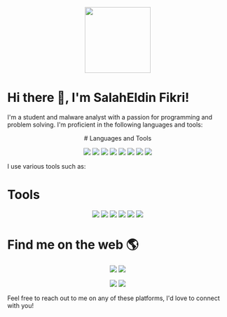 <p align="center">
  <img src="https://avatars.githubusercontent.com/u/1234567?v=4" width="150" height="150">
</p>

<p align="center"> 
<h1> Hi there 👋, I'm SalahEldin Fikri! </h1>
</p>

I'm a student and malware analyst with a passion for programming and problem solving. I'm proficient in the following languages and tools:

<p align="center"> # Languages and Tools  </p>
<p align="center">
  <img src="https://img.shields.io/badge/-C++-00599C?style=flat-square&logo=cplusplus&logoColor=white" />
  <img src="https://img.shields.io/badge/-C-00599C?style=flat-square&logo=c&logoColor=white" />
  <img src="https://img.shields.io/badge/-Python-3776AB?style=flat-square&logo=python&logoColor=white" />
  <img src="https://img.shields.io/badge/-Java-007396?style=flat-square&logo=java&logoColor=white" />
  <img src="https://img.shields.io/badge/-Linux-FCC624?style=flat-square&logo=linux&logoColor=black" />
  <img src="https://img.shields.io/badge/-Network-00BFFF?style=flat-square&logo=cisco&logoColor=white" />
  <img src="https://img.shields.io/badge/-OS-0078D6?style=flat-square&logo=windows&logoColor=white" />
  <img src="https://img.shields.io/badge/-Problem%20Solving-DC143C?style=flat-square&logo=hackerrank&logoColor=white" />
</p>
I use various tools such as:

<p align="center"> <h1> Tools </h1>  </p>
<p align="center">
  <img src="https://img.shields.io/badge/-IDA%20Pro-030303?style=flat-square&logo=ida-pro&logoColor=white" />
  <img src="https://img.shields.io/badge/-Wireshark-1679A7?style=flat-square&logo=wireshark&logoColor=white" />
  <img src="https://img.shields.io/badge/-Vm%20Box-183A61?style=flat-square&logo=virtualbox&logoColor=white" />
  <img src="https://img.shields.io/badge/-Detected%20easy-2980B9?style=flat-square&logoColor=white" />
  <img src="https://img.shields.io/badge/-Procmon-9B59B6?style=flat-square&logoColor=white" />
  <img src="https://img.shields.io/badge/-PE%20View-FFA07A?style=flat-square&logoColor=white" />
</p>

<p align="center"> 
<h1> Find me on the web 🌎 </h1>
</p>
<p align="center">
  <a href="https://twitter.com/0_Mr_MaTriX_0"><img src="https://img.shields.io/badge/-Twitter-1DA1F2?style=flat-square&logo=twitter&logoColor=white" /></a>
  <a href="https://www.facebook.com/profile.php?id=100009340171748"><img src="https://img.shields.io/badge/-Facebook-1877F2?style=flat-square&logo=facebook&logoColor=white" /></a>
<p align="center">
  <a href="https://www.linkedin.com/in/salah-eldin-fikri-1ab233218/"><img src="https://img.shields.io/badge/-LinkedIn-0077B5?style=flat-square&logo=linkedin&logoColor=white" /></a>
  <a href="mailto:salaheldin.fikrikamil@gmail.com"><img src="https://img.shields.io/badge/-Gmail-D14836?style=flat-square&logo=gmail&logoColor=white" /></a>
</p>
Feel free to reach out to me on any of these platforms, I'd love to connect with you!




